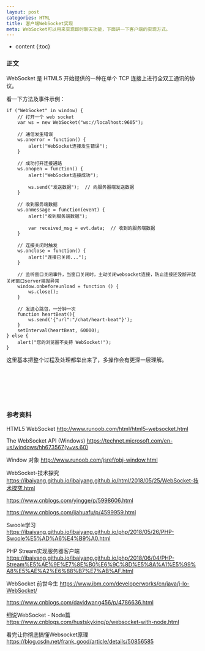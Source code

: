 ```yaml
---
layout: post
categories: HTML
title: 客户端WebSocket实现
meta: WebSocket可以用来实现即时聊天功能，下面讲一下客户端的实现方式。
---
```

* content
{:toc}

### 正文

WebSocket 是 HTML5 开始提供的一种在单个 TCP 连接上进行全双工通讯的协议。

看一下方法及事件示例：

```
if ("WebSocket" in window) {
    // 打开一个 web socket
    var ws = new WebSocket("ws://localhost:9605");

    // 通信发生错误
    ws.onerror = function() {
        alert("WebSocket连接发生错误");
    }

    // 成功打开连接通路
    ws.onopen = function() {
        alert("WebSocket连接成功");

        ws.send("发送数据");  // 向服务器端发送数据
    }

    // 收到服务端数据
    ws.onmessage = function(event) {
        alert("收到服务端数据");

        var received_msg = evt.data;  // 收到的服务端数据
    }

    // 连接关闭时触发
    ws.onclose = function() {
        alert("连接已关闭..."); 
    }

    // 监听窗口关闭事件，当窗口关闭时，主动关闭websocket连接，防止连接还没断开就关闭窗口server端抛异常
    window.onbeforeunload = function () {
        ws.close();
    }

    // 发送心跳包，一分钟一次
    function heartBeat(){
        ws.send('{"url":"/chat/heart-beat"}');
    }
    setInterval(heartBeat, 60000);
} else {
    alert("您的浏览器不支持 WebSocket!");
}
```

这里基本把整个过程及处理都举出来了，多操作会有更深一层理解。

<br/><br/><br/><br/><br/>
### 参考资料 

HTML5 WebSocket <http://www.runoob.com/html/html5-websocket.html>

The WebSocket API (Windows) <https://technet.microsoft.com/en-us/windows/hh673567(v=vs.60)>

Window 对象 <http://www.runoob.com/jsref/obj-window.html>

WebSocket-技术探究 <https://ibaiyang.github.io/ibaiyang.github.io/html/2018/05/25/WebSocket-技术探究.html>

<https://www.cnblogs.com/yingge/p/5998606.html>

<https://www.cnblogs.com/jiahuafu/p/4599959.html>

Swoole学习 <https://ibaiyang.github.io/ibaiyang.github.io/php/2018/05/26/PHP-Swoole%E5%AD%A6%E4%B9%A0.html>

PHP Stream实现服务器客户端 <https://ibaiyang.github.io/ibaiyang.github.io/php/2018/06/04/PHP-Stream%E5%AE%9E%E7%8E%B0%E6%9C%8D%E5%8A%A1%E5%99%A8%E5%AE%A2%E6%88%B7%E7%AB%AF.html>

WebSocket 前世今生 <https://www.ibm.com/developerworks/cn/java/j-lo-WebSocket/>

<https://www.cnblogs.com/davidwang456/p/4786636.html>

细说WebSocket - Node篇 <https://www.cnblogs.com/hustskyking/p/websocket-with-node.html>

看完让你彻底搞懂Websocket原理 <https://blog.csdn.net/frank_good/article/details/50856585> 

